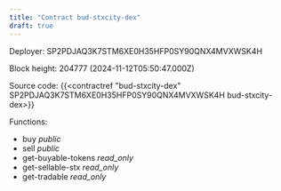```yaml
---
title: "Contract bud-stxcity-dex"
draft: true
---
```

Deployer: SP2PDJAQ3K7STM6XE0H35HFP0SY90QNX4MVXWSK4H


 



Block height: 204777 (2024-11-12T05:50:47.000Z)

Source code: {{<contractref "bud-stxcity-dex" SP2PDJAQ3K7STM6XE0H35HFP0SY90QNX4MVXWSK4H bud-stxcity-dex>}}

Functions:

* buy _public_
* sell _public_
* get-buyable-tokens _read_only_
* get-sellable-stx _read_only_
* get-tradable _read_only_
